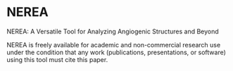 # NEREA

NEREA: A Versatile Tool for Analyzing Angiogenic Structures and Beyond

NEREA is freely available for academic and non-commercial research use under the condition that any work (publications, presentations, or software) using this tool must cite this paper.

